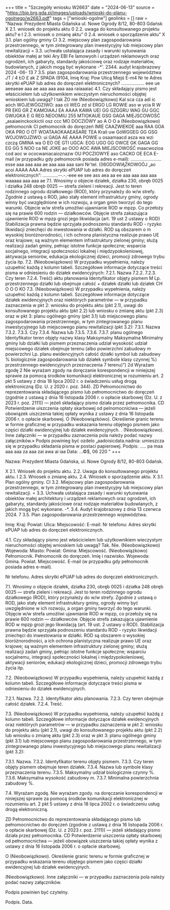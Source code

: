 +++
title = "Szczegóły wniosku W2663"
date = "2024-06-13"
source = "https://bip.brg.gda.pl/images/uploads/wnioski-do-planu-ogolnego/w2663.pdf"
tags = ["wnioski-ogolne"]
geolinks = []
raw = "Nazwa: Prezydent Miasta Gdańska ul. Nowe Ogrody 8/12, 80-803 Gdańsk X 2.1. wniosek do projektu aktu 0 2.2. uwaga do konsultowanego projektu aktu? e I 2.3. wniosek o zmianę aktu” 0 2.4. wniosek o sporządzenie aktu” X 3.1. plan ogólny gminy CI 3.2. miejscowy plan zagospodarowania przestrzennego, w tym zintegrowany plan inwestycyjny lub miejscowy plan rewitalizacji = 3.3. uchwała ustalająca zasady i warunki sytuowania obiektów małej ar teki Ary EBI Fe lamowyoh i urządzeń reklamowych oraz ogrodzeń, ich gabaryty, standardy jakościowę oraz rodzaje materiałów, budowlanych, z jakich mogą być wykonane -*'. 2344. audyt krajobrazowy 2024 -06- 13 7 3.5. plan zagospodarowania przestrzennego województwa JT / 4 ŁO £ ak Z SPADA (9104, Imię Kraj: Pow Ulicą Miejś E-m4 Nr te Adres skrytki ePUAP lub adres do doręczeń elektronicznych? .................. eee ue aeeaeae aaa ae aaa aaa aaa aaa raiaaaiać 4.1. Czy składający pismo jest właścicielem lub użytkownikiem wieczystym nieruchomości objętej wnioskiem lub uwagą? I tak ŻO nie (Nieobowiązkowo) Kal sca cza adi ic aóch WOJEWÓGZIWO: aaa cii WEG zd sl ERGO LG ROWIE aso w ycia R W PR EKG GR Z KAMOIAAJ EA AAAA KAWA UE) GG GZGGRU WAG GU GGC GWUGKA E G REG  NEOOMIU 255 MTIOKAUE GSG GAGA MIEJSCOWOŚĆ „asaiaeinckockictii osz ccc MO DOCZIÓWY ao A O O a (Nieobowiązkowo)  pełnomocnik CI pełnomocnik do doręczeń IMIE CAAZWIEKOE aaa RAA GOA OKA PRO O OT WOATAAOKAAEAŚARE TEA Krali uw GóWGGEG GG GSG WOJOWOJZIWO: ui GAGA AE AAAA POWIE u osaamaacd asza wa wzi czczą GMINA wa O EO OE GTI UGCA: EOG UGO GG OWCE GK GAGA GG EG GG 5 NOO ca NE JOKE ao OOO AOC AWA MIEJSCOWOŚĆ maacwozioa cod aoc w ococwaniacaioznazw OU POCZIOWYE aso CACKO OE ECA E-mail (w przypadku gdy pełnomocnik posiada adres e-mail): ........................ esse aaa aaa aaa ae aaa aaa aaa sani Nr'tel. ((I6ODOWIĄŻKOWOÓJ „ao acoi AAAA AAA Adres skrytki ePUAP lub adres do doręczeń elektronicznych”: ............--.-.-eee ee see ass aea aa ee aaa aaa aaa aaa waaaaa aaa aaa ae 7.1. Wnosimy o objecie działek, działka 230, obręb 0025 i działka 248 obręb 0025 — strefa zieleni i rekreacji. Jest to teren rodzinnego ogrodu działkowego (ROD), który przynależy do w/w strefy. Zgodnie z ustawą o ROD, jako stały element infrastruktury gminy, ogrody winny być uwzględnione w ich rozwoju, a organ gmin tworzyć do tego warunki. Objecie w/w strefa umożliwi ujawnianie ROD w mpzp. Co przełoży się na prawie 600 rodzin — działkowców. Objęcie strefa zakazująca ujawnienie ROD w mpzp grozi jego likwidacja (art. 19 ust 2 ustawy o ROD) Stabilizacja prawna będzie sprzyjała podnoszeniu standardu ROD - ryzyko likwidacji zniechęci do inwestowania w działki. ROD są obszarem o m wysokiej bioróżnorodności, i ich ochrona planistyczna realizuje prawo UE oraz krajowe; są ważnym elementem infrastruktury zielonej gminy; służą realizacji zadań gminy, pełniąc istotne funkcje społeczne; wsparcia socjalnego, integracji społeczności lokalnej i międzypokoleniowej, aktywacja seniorów, edukacja ekologicznej dzieci, promocji zdrowego trybu życia itp. 7.2. (Nieobowiązkowo) W przypadku wypełnienia, należy uzupełnić każdą z kolumn tabeli. Szczegółowe informacje dotyczące treści pisma w odniesieniu do działek ewidencyjnych: 7.2.1. Nazwa 7.2.2. 7.2.3. Czy teren 7.2.4. Treść) aktu płanowania Identyfikator objęty pismem M Lp.  przestrzennego działki lub obejmuje całość + działek działki lub działek CH O O O KO 7.3. (Nieobowiązkowo) W przypadku wypełnienia, należy uzupełnić każdą z kolumn tabeli. Szczegółowe informacje dotyczące działek ewidencyjnych oraz niektórych parametrów — w przypadku zaznaczenia w pkt 2: wniosku do projektu aktu (pkt 2.1), uwagi do konsultowanego projektu aktu (pkt 2.2) lub wniosku o zmianę aktu (pkt 2.3) oraz w pkt 3: planu ogólnego gminy (pkt 3.1) lub miejscowego planu zagospodarowania przestrzennego, w tym zintegrowanego planu inwestycyjnego lub miejscowego pianu rewitalizacji (pkt 3.2): 7.3.1. Nazwa 7.3.2. 7.3.3. Czy 7.3.4. Nazwa lub 7.3.5. 7.3.6. 7.3.7. planu ogólnego Identyfikator teren objęty nazwy klasy Maksymalny Maksymalna Minimalny gminy lub działki lub pismem przeznaczenia udział wysokość udział miejscowego działek obejmuje terenu (albo powierzchni zabudowy m powierzchni Lp. planu ewidencyjnych  całość działki symbol lub zabudowy % biologicznie zagospodarowania lub działek symbole klasy czynnej %) przestrzennego ewidencyjnych  przeznaczenia 7 terenu)”) 2d Wyrażam zgodę 2 Nie wyrażam zgody na doręczanie korespondencji w niniejszej sprawie za pomocą środków komunikacji elektronicznej w rozumieniu art. 2 pkt 5 ustawy z dnia 18 lipca 2002 r. o świadczeniu usług drogą elektroniczną (Dz. U. z 2020 r. poz. 344). ZD Pełnomocnictwo do reprezentowania składającego pismo lub pełnomocnictwo do doręczeń (zgodnie z ustawą z dnia 16 listopada 2006 r. o opłacie skarbowej (Dz. U. z 2023 r. poz. 2111)) — jeżeli składający pismo działa przez pełnomocnika. CD Potwierdzenie uiszczenia opłaty skarbowej od pelnomocniciwa — jeżeli obowiązek uiszczenia takiej opłaty wynika z ustawy z dnia 16 listopada 2006 r. o opłacie skarbowej. O (Nieobowiązkówo). Określenie granic terenu w formie graficznej w przypadku wskazania terenu objętego pismem jako części działki ewidencyjnej lub działek ewidencyjnych. . (Nieobowiązkowo). Inne załączniki — w przypadku zaznaczenia pola należy podać nazwy załączników.» Podpis powinieg być ozdelo „aadoisicdata.nadnia: umieszcza się w przypadku składania pisma w postaci papierowej.  Podpis: ..... pa maa aaa aaa za aaa zai awa ai iaa Data: ...©$, 06 220 "
+++

Nazwa: Prezydent Miasta Gdańska, ul. Nowe Ogrody 8/12, 80-803 Gdańsk.

X 2.1. Wniosek do projektu aktu.
2.2. Uwaga do konsultowanego projektu aktu.
I 2.3. Wniosek o zmianę aktu.
2.4. Wniosek o sporządzenie aktu.
X 3.1. Plan ogólny gminy.
CI 3.2. Miejscowy plan zagospodarowania przestrzennego, w tym zintegrowany plan inwestycyjny lub miejscowy plan rewitalizacji.
= 3.3. Uchwała ustalająca zasady i warunki sytuowania obiektów małej architektury i urządzeń reklamowych oraz ogrodzeń, ich gabaryty, standardy jakościowe oraz rodzaje materiałów budowlanych, z jakich mogą być wykonane.
-*. 3.4. Audyt krajobrazowy z dnia 13 czerwca 2024.
7 3.5. Plan zagospodarowania przestrzennego województwa.

Imię:
Kraj:
Powiat:
Ulica:
Miejscowość:
E-mail:
Nr telefonu:
Adres skrytki ePUAP lub adres do doręczeń elektronicznych.

4.1. Czy składający pismo jest właścicielem lub użytkownikiem wieczystym nieruchomości objętej wnioskiem lub uwagą?
Tak.
Nie.
(Nieobowiązkowo)
Wojewoda:
Miasto:
Powiat:
Gmina:
Miejscowość.
(Nieobowiązkowo)
Pełnomocnik.
Pełnomocnik do doręczeń.
Imię i nazwisko.
Wojewoda:
Gmina.
Powiat.
Miejscowość.
E-mail (w przypadku gdy pełnomocnik posiada adres e-mail).

Nr telefonu.
Adres skrytki ePUAP lub adres do doręczeń elektronicznych.

7.1. Wnosimy o objęcie działek, działka 230, obręb 0025 i działka 248 obręb 0025 — strefa zieleni i rekreacji. Jest to teren rodzinnego ogrodu działkowego (ROD), który przynależy do w/w strefy. Zgodnie z ustawą o ROD, jako stały element infrastruktury gminy, ogrody winny być uwzględnione w ich rozwoju, a organ gminy tworzyć do tego warunki. Objęcie w/w strefa umożliwi ujawnianie ROD w mpzp, co przełoży się na prawie 600 rodzin — działkowców. Objęcie strefa zakazująca ujawnienie ROD w mpzp grozi jego likwidacją (art. 19 ust. 2 ustawy o ROD). Stabilizacja prawna będzie sprzyjała podnoszeniu standardu ROD - ryzyko likwidacji zniechęci do inwestowania w działki. ROD są obszarem o wysokiej bioróżnorodności, a ich ochrona planistyczna realizuje prawo UE oraz krajowe; są ważnym elementem infrastruktury zielonej gminy; służą realizacji zadań gminy, pełniąc istotne funkcje społeczne; wsparciu socjalnemu, integracji społeczności lokalnej i międzypokoleniowej, aktywacji seniorów, edukacji ekologicznej dzieci, promocji zdrowego trybu życia itp.

7.2. (Nieobowiązkowo) W przypadku wypełnienia, należy uzupełnić każdą z kolumn tabeli. Szczegółowe informacje dotyczące treści pisma w odniesieniu do działek ewidencyjnych.

7.2.1. Nazwa.
7.2.2. Identyfikator aktu planowania.
7.2.3. Czy teren obejmuje całość działek.
7.2.4. Treść.

7.3. (Nieobowiązkowo) W przypadku wypełnienia, należy uzupełnić każdą z kolumn tabeli. Szczegółowe informacje dotyczące działek ewidencyjnych oraz niektórych parametrów — w przypadku zaznaczenia w pkt 2: wniosku do projektu aktu (pkt 2.1), uwagi do konsultowanego projektu aktu (pkt 2.2) lub wniosku o zmianę aktu (pkt 2.3) oraz w pkt 3: planu ogólnego gminy (pkt 3.1) lub miejscowego planu zagospodarowania przestrzennego, w tym zintegrowanego planu inwestycyjnego lub miejscowego planu rewitalizacji (pkt 3.2):

7.3.1. Nazwa.
7.3.2. Identyfikator terenu objęty pismem.
7.3.3. Czy teren objęty pismem obejmuje teren działek.
7.3.4. Nazwa lub symbole klasy przeznaczenia terenu.
7.3.5. Maksymalny udział biologicznie czynny %.
7.3.6. Maksymalna wysokość zabudowy m.
7.3.7. Minimalna powierzchnia zabudowy %.

7.4. Wyrażam zgodę.
Nie wyrażam zgody.
na doręczanie korespondencji w niniejszej sprawie za pomocą środków komunikacji elektronicznej w rozumieniu art. 2 pkt 5 ustawy z dnia 18 lipca 2002 r. o świadczeniu usług drogą elektroniczną.

ZD Pełnomocnictwo do reprezentowania składającego pismo lub pełnomocnictwo do doręczeń (zgodnie z ustawą z dnia 16 listopada 2006 r. o opłacie skarbowej (Dz. U. z 2023 r. poz. 2111)) — jeżeli składający pismo działa przez pełnomocnika.
CD Potwierdzenie uiszczenia opłaty skarbowej od pełnomocnictwa — jeżeli obowiązek uiszczenia takiej opłaty wynika z ustawy z dnia 16 listopada 2006 r. o opłacie skarbowej.

O (Nieobowiązkowo). Określenie granic terenu w formie graficznej w przypadku wskazania terenu objętego pismem jako części działki ewidencyjnej lub działek ewidencyjnych.

(Nieobowiązkowo). Inne załączniki — w przypadku zaznaczenia pola należy podać nazwy załączników.

Podpis powinien być czytelny.

Podpis. Data.


